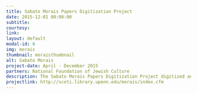 ```yaml
---
title: Sabato Morais Papers Digitization Project
date: 2015-12-01 00:00:00
subtitle: 
courtesy: 
link: 
layout: default
modal-id: 6
img: morais
thumbnail: moraisthumbnail
alt: Sabato Morais
project-date: April - December 2015
partners: National Foundation of Jewish Culture
description: The Sabato Morais Papers Digitization Project digitized and encoded in TEI the entire Sabato Morais Papers, which belong to the Penn Libraries and reside at the Katz CAJS. We created a searchable database that performed full-text searching of every document in the Sabato Morais Papers and displays the images of retrieved documents alongside their encoded transcription. </br> This project is of interest to scholars of American, Italian and Sephardic Jewish history, religious studies, immigration and ethnic studies, Hebrew language and the history of Biblical interpretation, and the history of scholarship.  By making these writings and correspondence ofSabato Morais digitally available, researchers have access to primary sources that document the development of observant  Jewish life in the broad context of Victorian culture on both sides of the Atlantic during the nineteenth century. </br> The Italian-born Morais is chiefly remembered by historians as the founder and first president of the Jewish Theological Seminary, established in New York City in 1886 (today the institutional home of the Conservative denomination of American Judaism).  He also was an outspoken intellectual force whose public concerns, such as religious freedom, human rights, antislavery and the abolition of the death penalty were national and international in scope.  After his death, Cyrus Adler, the first operating president of Dropsie College and one of American Jewry's most visible public figures in the early twentieth century, described Morais as “the representative American Jew” to his co-religionists of England, France, Italy, and the Orient.  The New York Times remembered Morais as "the most eminent rabbi in this country . . . a powerful and aggressive factor in discussions of vast import and interest to millions of people; a deep, incisive, fearless thinker, speaker, and writer."
projectlink: http://sceti.library.upenn.edu/morais/index.cfm
---
```


